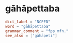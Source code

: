 # gāhāpettaba

``` toml
dict_label = "NCPED"
word = "gāhāpettaba"
grammar_comment = "fpp mfn."
see_also = ["gāhāpeti"]
```

